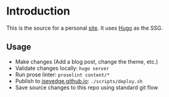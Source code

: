 # Introduction

This is the source for a personal [site](https://jsevedge.github.io).  It uses [Hugo](https://gohugo.io) as the SSG.

## Usage

- Make changes (Add a blog post, change the theme, etc.)
- Validate changes locally: `hugo server`
- Run prose linter: `proselint content/*`
- Publish to [jsevedge.github.io](https://jsevedge.github.io): `./scripts/deploy.sh`
- Save source changes to this repo using standard git flow

